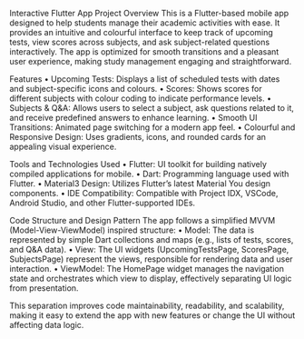 Interactive Flutter App
Project Overview
This is a Flutter-based mobile app designed to help students manage their academic activities with ease. It provides an intuitive and colourful interface to keep track of upcoming tests, view scores across subjects, and ask subject-related questions interactively. The app is optimized for smooth transitions and a pleasant user experience, making study management engaging and straightforward.

Features
•	Upcoming Tests: 
Displays a list of scheduled tests with dates and subject-specific icons and colours.
•	Scores: 
Shows scores for different subjects with colour coding to indicate performance levels.
•	Subjects & Q&A: 
Allows users to select a subject, ask questions related to it, and receive predefined answers to enhance learning.
•	Smooth UI Transitions: 
Animated page switching for a modern app feel.
•	Colourful and Responsive Design: Uses gradients, icons, and rounded cards for an appealing visual experience.

Tools and Technologies Used
•	Flutter: 
UI toolkit for building natively compiled applications for mobile.
•	Dart: 
Programming language used with Flutter.
•	Material3 Design: 
Utilizes Flutter’s latest Material You design components.
•	IDE Compatibility: 
Compatible with Project IDX, VSCode, Android Studio, and other Flutter-supported IDEs.

Code Structure and Design Pattern
The app follows a simplified MVVM (Model-View-ViewModel) inspired structure:
•	Model: 
The data is represented by simple Dart collections and maps (e.g., lists of tests, scores, and Q&A data).
•	View: 
The UI widgets (UpcomingTestsPage, ScoresPage, SubjectsPage) represent the views, responsible for rendering data and user interaction.
•	ViewModel: 
The HomePage widget manages the navigation state and orchestrates which view to display, effectively separating UI logic from presentation.

This separation improves code maintainability, readability, and scalability, making it easy to extend the app with new features or change the UI without affecting data logic.
